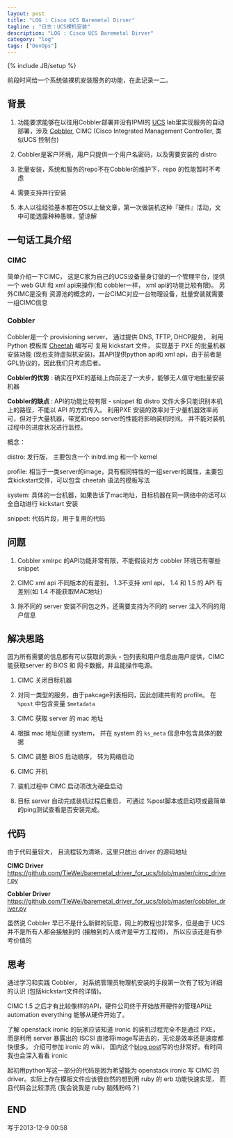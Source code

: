 ```yaml
---
layout: post
title: "LOG : Cisco UCS Baremetal Dirver"
tagline : "日志：UCS裸机安装"
description: "LOG : Cisco UCS Baremetal Dirver"
category: "log"
tags: ["DevOps"]
---
```

{% include JB/setup %}

前段时间给一个系统做裸机安装服务的功能，在此记录一二。

## 背景


1. 功能要求能够在以往用Cobbler部署并没有IPMI的 [UCS](http://en.wikipedia.org/wiki/Cisco_Unified_Computing_System) lab里实现服务的自动部署，涉及 [Cobbler](http://en.wikipedia.org/wiki/Cobbler_(software)), CIMC (Cisco Integrated Management Controller, 类似UCS 控制台)

2. Cobbler是客户环境，用户只提供一个用户名密码，以及需要安装的 distro

3. 批量安装，系统和服务的repo不在Cobbler的维护下，repo 的性能暂时不考虑

4. 需要支持并行安装

5. 本人以往经验基本都在OS以上做文章，第一次做装机这种『硬件』活动，文中可能透露种种愚昧，望谅解

## 一句话工具介绍

### CIMC

简单介绍一下CIMC， 这是C家为自己的UCS设备量身订做的一个管理平台，提供一个 web GUI 和 xml api来操作(和 cobbler一样， xml api的功能比较有限)。 另外CIMC是没有
资源池的概念的，一台CIMC对应一台物理设备，批量安装就需要一组CIMC信息

### Cobbler

Cobbler是一个 provisioning server， 通过提供 DNS, TFTP, DHCP服务， 利用 Python 模板库 [Cheetah](http://cheetahtemplate.org/learn.html) 编写可
复用 kickstart 文件， 实现基于 PXE 的批量机器安装功能 (现也支持虚拟机安装)。其API提供python api和 xml api，由于前者是GPL协议的，因此我们只考虑后者。

**Cobbler的优势** : 确实在PXE的基础上向前走了一大步，能够无人值守地批量安装机器

**Cobbler的缺点** : API的功能比较有限 - snippet 和 distro 文件大多只能识别本机上的路径，不能以 API 的方式传入。 利用PXE 安装的效率对于少量机器效率尚可，但对于大量机器，带宽和repo server的性能将影响装机时间。 并不能对装机过程中的进度状况进行监控。

概念：

distro: 发行版， 主要包含一个 initrd.img 和一个 kernel

profile: 相当于一类server的image，具有相同特性的一组server的属性，主要包含kickstart文件，可以包含 cheetah 语法的模板写法

system: 具体的一台机器，如果告诉了mac地址，目标机器在同一网络中的话可以全自动进行 kickstart 安装

snippet: 代码片段，用于复用的代码

## 问题

1. Cobbler xmlrpc 的API功能非常有限，不能假设对方 cobbler 环境已有哪些 snippet

2. CIMC xml api 不同版本的有差别， 1.3不支持 xml api， 1.4 和 1.5 的 API 有差别(如 1.4 不能获取MAC地址)

3. 除不同的 server 安装不同包之外，还需要支持为不同的 server 注入不同的用户信息

## 解决思路

因为所有需要的信息都有可以获取的源头 - 包列表和用户信息由用户提供，CIMC 能获取server 的 BIOS 和 网卡数据，并且能操作电源。 

1. CIMC 关闭目标机器

2. 对同一类型的服务，由于pakcage列表相同，因此创建共有的 profile。 在 `%post` 中包含变量 `$metadata`

3. CIMC 获取 server 的 mac 地址

4. 根据 mac 地址创建 system， 并在 system 的 `ks_meta` 信息中包含具体的数据

5. CIMC 调整 BIOS 启动顺序， 转为网络启动

6. CIMC 开机

7. 装机过程中 CIMC 启动项改为硬盘启动

8. 目标 server 自动完成装机过程后重启， 可通过 %post脚本或启动项或最简单的ping测试查看是否安装完成。

## 代码

由于代码量较大， 且流程较为清晰，这里只放出 driver 的源码地址

**CIMC Driver** <https://github.com/TieWei/baremetal_driver_for_ucs/blob/master/cimc_driver.py>

**Cobbler Driver** <https://github.com/TieWei/baremetal_driver_for_ucs/blob/master/cobbler_driver.py>

虽然说 Cobbler 早已不是什么新鲜的玩意，网上的教程也非常多，但是由于 UCS 并不是所有人都会接触到的 (接触到的人或许是甲方工程师)， 所以应该还是有参考价值的

## 思考

通过学习和实践 Cobbler， 对系统管理员物理机安装的手段第一次有了较为详细的认识 (包括kickstart文件的详情)。 

CIMC 1.5 之后才有比较像样的API，硬件公司终于开始放开硬件的管理API让 automation everything 能够从硬件开始了。

了解 openstack ironic 的玩家应该知道 ironic 的装机过程完全不是通过 PXE， 而是利用 server 暴露出的 ISCSI 直接将image写进去的，无论是效率还是速度都快很多。
介绍可参加 ironic 的 wiki， 国内这个[blog post](http://blog.jimflying.com/?p=103)写的也非常好。有时间我也会深入看看 ironic

起初用python写这一部分的代码是因为希望能为 openstack ironic 写 CIMC 的driver。实际上存在模板文件应该很自然的想到用 ruby 的 erb 功能快速实现，
而且代码会比较漂亮 (我会说我是 ruby 脑残粉吗？)

## END

写于2013-12-9 00:58

